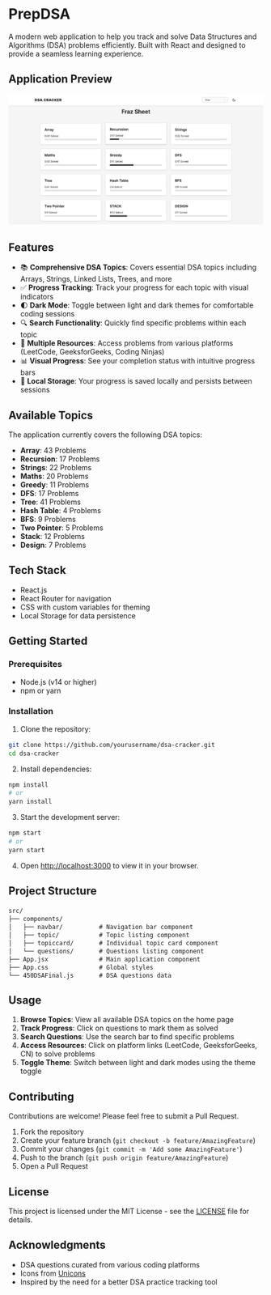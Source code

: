 # PrepDSA

A modern web application to help you track and solve Data Structures and Algorithms (DSA) problems efficiently. Built with React and designed to provide a seamless learning experience.

## Application Preview

![PrepDSA Preview](./src/assets/Sample.png)


## Features

- 📚 **Comprehensive DSA Topics**: Covers essential DSA topics including Arrays, Strings, Linked Lists, Trees, and more
- ✅ **Progress Tracking**: Track your progress for each topic with visual indicators
- 🌓 **Dark Mode**: Toggle between light and dark themes for comfortable coding sessions
- 🔍 **Search Functionality**: Quickly find specific problems within each topic
- 🔗 **Multiple Resources**: Access problems from various platforms (LeetCode, GeeksforGeeks, Coding Ninjas)
- 📊 **Visual Progress**: See your completion status with intuitive progress bars
- 💾 **Local Storage**: Your progress is saved locally and persists between sessions

## Available Topics

The application currently covers the following DSA topics:

- **Array**: 43 Problems
- **Recursion**: 17 Problems
- **Strings**: 22 Problems
- **Maths**: 20 Problems
- **Greedy**: 11 Problems
- **DFS**: 17 Problems
- **Tree**: 41 Problems
- **Hash Table**: 4 Problems
- **BFS**: 9 Problems
- **Two Pointer**: 5 Problems
- **Stack**: 12 Problems
- **Design**: 7 Problems

## Tech Stack

- React.js
- React Router for navigation
- CSS with custom variables for theming
- Local Storage for data persistence

## Getting Started

### Prerequisites

- Node.js (v14 or higher)
- npm or yarn

### Installation

1. Clone the repository:
```bash
git clone https://github.com/yourusername/dsa-cracker.git
cd dsa-cracker
```

2. Install dependencies:
```bash
npm install
# or
yarn install
```

3. Start the development server:
```bash
npm start
# or
yarn start
```

4. Open [http://localhost:3000](http://localhost:3000) to view it in your browser.

## Project Structure

```
src/
├── components/
│   ├── navbar/          # Navigation bar component
│   ├── topic/           # Topic listing component
│   ├── topiccard/       # Individual topic card component
│   └── questions/       # Questions listing component
├── App.jsx              # Main application component
├── App.css              # Global styles
└── 450DSAFinal.js       # DSA questions data
```

## Usage

1. **Browse Topics**: View all available DSA topics on the home page
2. **Track Progress**: Click on questions to mark them as solved
3. **Search Questions**: Use the search bar to find specific problems
4. **Access Resources**: Click on platform links (LeetCode, GeeksforGeeks, CN) to solve problems
5. **Toggle Theme**: Switch between light and dark modes using the theme toggle

## Contributing

Contributions are welcome! Please feel free to submit a Pull Request.

1. Fork the repository
2. Create your feature branch (`git checkout -b feature/AmazingFeature`)
3. Commit your changes (`git commit -m 'Add some AmazingFeature'`)
4. Push to the branch (`git push origin feature/AmazingFeature`)
5. Open a Pull Request

## License

This project is licensed under the MIT License - see the [LICENSE](LICENSE) file for details.

## Acknowledgments

- DSA questions curated from various coding platforms
- Icons from [Unicons](https://iconscout.com/unicons)
- Inspired by the need for a better DSA practice tracking tool
